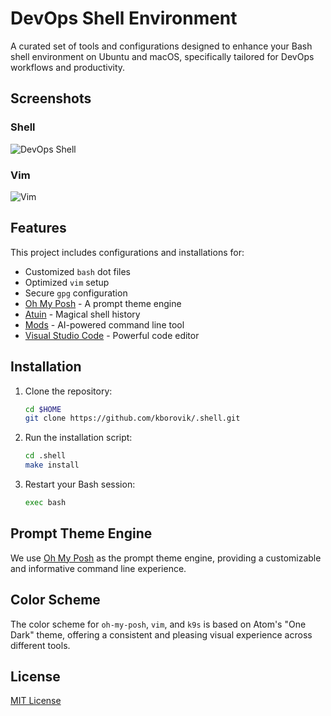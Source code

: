 # DevOps Shell Environment

A curated set of tools and configurations designed to enhance your Bash shell environment on Ubuntu and macOS, specifically tailored for DevOps workflows and productivity.

## Screenshots

### Shell

![DevOps Shell](https://lab5.ca/_static/github/devops-shell.png)

### Vim

![Vim](https://lab5.ca/_static/github/devops-vim.png)

## Features

This project includes configurations and installations for:

- Customized `bash` dot files
- Optimized `vim` setup
- Secure `gpg` configuration
- [Oh My Posh](https://ohmyposh.dev/) - A prompt theme engine
- [Atuin](https://atuin.sh/) - Magical shell history
- [Mods](https://github.com/charmbracelet/mods) - AI-powered command line tool
- [Visual Studio Code](https://code.visualstudio.com/) - Powerful code editor

## Installation

1. Clone the repository:

   ```bash
   cd $HOME
   git clone https://github.com/kborovik/.shell.git
   ```

2. Run the installation script:

   ```bash
   cd .shell
   make install
   ```

3. Restart your Bash session:

   ```bash
   exec bash
   ```

## Prompt Theme Engine

We use [Oh My Posh](https://ohmyposh.dev/) as the prompt theme engine, providing a customizable and informative command line experience.

## Color Scheme

The color scheme for `oh-my-posh`, `vim`, and `k9s` is based on Atom's "One Dark" theme, offering a consistent and pleasing visual experience across different tools.

## License

[MIT License](LICENSE)
```
